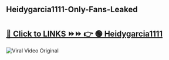 
 ## Heidygarcia1111-Only-Fans-Leaked

# <h2><a href="https://clipsfans.com/Heidygarcia1111&ref=git">🔗 Click to LINKS ⏩⏩ 👉 🟢 Heidygarcia1111 </a></h2>

<a href="https://clipsfans.com/Heidygarcia1111&ref=git" rel="nofollow" data-target="animated-image.originalLink"><img src="https://i.ibb.co.com/xMMVF88/686577567.gif" alt="Viral Video Original" style="max-width: 100%; display: inline-block;" data-target="animated-image.originalImage"></a>
